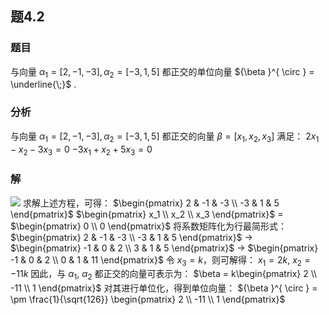 ## 题4.2
### 题目
与向量 ${\alpha }_{1} = \lbrack  {2, - 1, - 3}\rbrack  ,{\alpha }_{2} = \lbrack  {-3,1,5}\rbrack$ 都正交的单位向量 ${\beta }^{ \circ  } = \underline{\;}$ .
### 分析 
与向量 ${\alpha }_{1} = \lbrack  {2, - 1, - 3}\rbrack  ,{\alpha }_{2} = \lbrack  {-3,1,5}\rbrack$ 都正交的向量 ${\beta}  = \lbrack  {{x_1},{x_2},{x_3}} \rbrack$ 满足：
${2{x_1} - {x_2} - 3{x_3} = 0}$
${ - 3{x_1} + {x_2} + 5{x_3} = 0}$
### 解 
![](https://img.hwenyi.live/202409061309600.webp)
求解上述方程，可得：
$\begin{pmatrix} 2 & -1 & -3 \\ -3 & 1 & 5 \end{pmatrix}$ $\begin{pmatrix} x_1 \\ x_2 \\ x_3 \end{pmatrix}$  = $\begin{pmatrix} 0 \\ 0 \end{pmatrix}$
将系数矩阵化为行最简形式：
$\begin{pmatrix} 2 & -1 & -3 \\ -3 & 1 & 5 \end{pmatrix}$  $\rightarrow$ $\begin{pmatrix} -1 & 0 & 2 \\ 3 & 1 & 5 \end{pmatrix}$ $\rightarrow$ $\begin{pmatrix} -1 & 0 & 2 \\ 0 & 1 & 11 \end{pmatrix}$
令 ${x_3=k}$，则可解得：
${x_1 = 2k}$, ${x_2 = -11k}$
因此，与 ${\alpha}_1$, ${\alpha}_2$ 都正交的向量可表示为：
$\beta = k\begin{pmatrix} 2 \\ -11 \\ 1 \end{pmatrix}$ 
对其进行单位化，得到单位向量：
${\beta }^{ \circ  } = \pm \frac{1}{\sqrt{126}} \begin{pmatrix} 2 \\ -11 \\ 1 \end{pmatrix}$

